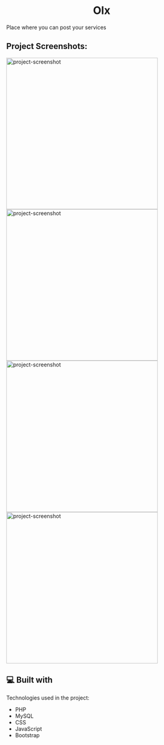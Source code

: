 
<h1 align="center" id="title">Olx</h1>

<p>Place where you can post your services</p>

<h2>Project Screenshots:</h2>
<span>
<img height="400px" src="https://i.imgur.com/9LGGR2s.png" alt="project-screenshot" width="" height="400/">
</span>
<span>
<img height="400px" src="https://i.imgur.com/lQWYnrV.png" alt="project-screenshot" width="" height="400/">
</span>
<span>
<img height="400px" src="https://i.imgur.com/LTP7mV8.png" alt="project-screenshot" width="" height="400/">
</span>
<span>
<img height="400px" src="https://i.imgur.com/DbnWwNJ.png" alt="project-screenshot" width="" height="400/">
</span>
<h2>💻 Built with</h2>

Technologies used in the project:

*   PHP
*   MySQL
*   CSS
*   JavaScript
*   Bootstrap


